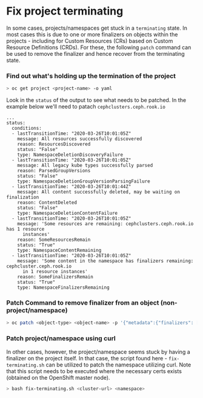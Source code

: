 # Fix project terminating 

In some cases, projects/namespaces get stuck in a `terminating` state. In most cases this is due to one or more finalizers on objects within the projects  - including for Custom Resources (CRs) based on Custom Resource Definitions (CRDs). For these, the following `patch` command can be used to remove the finalizer and hence recover from the terminating state.

### Find out what's holding up the termination of the project

```bash
> oc get project <project-name> -o yaml
```

Look in the `status` of the output to see what needs to be patched. In the example below we'll need to patach `cephclusters.ceph.rook.io`

```
...
status:
  conditions:
  - lastTransitionTime: "2020-03-26T10:01:05Z"
    message: All resources successfully discovered
    reason: ResourcesDiscovered
    status: "False"
    type: NamespaceDeletionDiscoveryFailure
  - lastTransitionTime: "2020-03-26T10:01:05Z"
    message: All legacy kube types successfully parsed
    reason: ParsedGroupVersions
    status: "False"
    type: NamespaceDeletionGroupVersionParsingFailure
  - lastTransitionTime: "2020-03-26T10:01:44Z"
    message: All content successfully deleted, may be waiting on finalization
    reason: ContentDeleted
    status: "False"
    type: NamespaceDeletionContentFailure
  - lastTransitionTime: "2020-03-26T10:01:05Z"
    message: 'Some resources are remaining: cephclusters.ceph.rook.io has 1 resource
      instances'
    reason: SomeResourcesRemain
    status: "True"
    type: NamespaceContentRemaining
  - lastTransitionTime: "2020-03-26T10:01:05Z"
    message: 'Some content in the namespace has finalizers remaining: cephcluster.ceph.rook.io
      in 1 resource instances'
    reason: SomeFinalizersRemain
    status: "True"
    type: NamespaceFinalizersRemaining
```

### Patch Command to remove finalizer from an object (non-project/namespace)

```bash
> oc patch <object-type> <object-name> -p '{"metadata":{"finalizers": []}}' --type=merge
```

### Patch project/namespace using curl

In other cases, however, the project/namespace seems stuck by having a finalizer on the project itself. In that case, the script found here - `fix-terminating.sh` can be utilized to patch the namespace utilizing curl. Note that this script needs to be executed where the necessary certs exists (obtained on the OpenShift master node). 

```bash
> bash fix-terminating.sh <cluster-url> <namespace>
```
